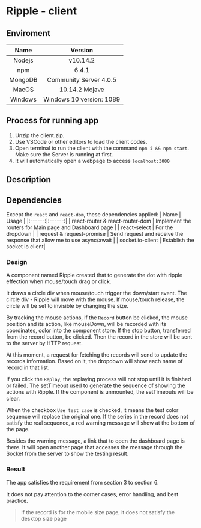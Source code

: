 # Ripple - client

## Enviroment
| Name | Version |
|:------:|:------:|
| Nodejs | v10.14.2|
| npm | 6.4.1|
| MongoDB| Community Server 4.0.5|
| MacOS | 10.14.2 Mojave|
| Windows | Windows 10 version: 1089|

## Process for running app
1. Unzip the client.zip.
2. Use VSCode or other editors to load the client codes.
3. Open terminal to run the client with the command `npm i && npm start`. Make sure the Server is running at first.
4. It will automatically open a webpage to access `localhost:3000`

## Description

## Dependencies

Except the `react` and `react-dom`, these dependencies applied: 
| Name | Usage |
|:------:|:------:|
| react-router & react-router-dom | Implement the routers for Main page and Dashboard page |
| react-select | For the dropdown |
| request & request-promise | Send request and receive the response that allow me to use async/await |
| socket.io-client | Establish the socket io client|

### Design
A component named Ripple created that to generate the dot with ripple effection when mouse/touch drag or click. 

It draws a circle div when mouse/touch trigger the down/start event. The circle div - Ripple will move with the mouse. If mouse/touch release, the circle will be set to invisible by changing the size. 

By tracking the mouse actions, if the `Record` button be clicked, the mouse position and its action, like mouseDown, will be recorded with its coordinates, color into the component store. If the stop button, transferred from the record button, be clicked. Then the record in the store will be sent to the server by HTTP request.

At this moment, a request for fetching the records will send to update the records information. Based on it, the dropdown will show each name of record in that list. 

If you click the `Replay`, the replaying process will not stop until it is finished or failed. The setTimeout used to generate the sequence of showing the actions with Ripple. If the component is unmounted, the setTimeouts will be clear.

When the checkbox `Use test case` is checked, it means the test color sequence will replace the original one. If the series in the record does not satisfy the real sequence, a red warning message will show at the bottom of the page.

Besides the warning message, a link that to open the dashboard page is there. It will open another page that accesses the message through the Socket from the server to show the testing result.

### Result
The app satisfies the requirement from section 3 to section 6.

It does not pay attention to the corner cases, error handling, and best practice.
> If the record is for the mobile size page, it does not satisfy the desktop size page



